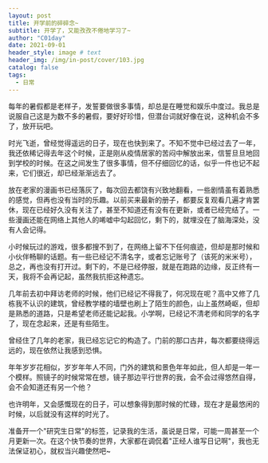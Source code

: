 ```yaml
---
layout: post
title: 开学前的碎碎念~
subtitle: 开学了，又能孜孜不倦地学习了~
author: "C01day"
date: 2021-09-01
header_style: image # text
header_img: /img/in-post/cover/103.jpg
catalog: false
tags:
  - 日常
---
```

每年的暑假都是老样子，发誓要做很多事情，却总是在睡觉和娱乐中度过。我总是说服自己这是为数不多的暑假，要好好珍惜，但潜台词就好像在说，这种机会不多了，放开玩吧。

时光飞逝，曾经觉得遥远的日子，现在也快到来了。不知不觉中已经过去了一年，我还依稀记得去年这个时候，正是刚从疫情居家的苦闷中解放出来，信誓旦旦地回到学校的时候。在这之间发生了很多事情，但不仔细回忆的话，似乎一件也记不起来，它们很近，却已经渐渐远去了。

放在老家的漫画书已经落灰了，每次回去都饶有兴致地翻看，一些剧情虽有着熟悉的感觉，但再也没有当时的乐趣。以前买来最新的册子，都要反复观看几遍才肯罢休，现在已经好久没有关注了，甚至不知道还有没有在更新，或者已经完结了。一些漫画还能在网络上其他人的唏嘘中勾起回忆，剩下的，就埋没在了脑海深处，没有人会记得。

小时候玩过的游戏，很多都搜不到了，在网络上留不下任何痕迹，但却是那时候和小伙伴畅聊的话题。有一些已经记不清名字，或者忘记账号了（该死的米米号），总之，再也没有打开过。剩下的，不是已经停服，就是在跑路的边缘，反正终有一天，我将不会再记起，虽然我抗拒这种遗忘。

几年前去初中拜访老师的时候，他们已经记不得我了，何况现在呢？高中又修了几栋我不认识的建筑，曾经教学楼的墙壁也刷上了陌生的颜色，山上虽然崎岖，但却是熟悉的道路，只是希望老师还能记起我。小学啊，已经记不清老师和同学的名字了，现在念起来，还是有些陌生。

曾经住了几年的老家，我已经忘记它的构造了。门前的那口古井，每次都要绕得远远的，现在依然让我感到恐惧。

年年岁岁花相似，岁岁年年人不同，门外的建筑和景色年年如此，但人却是一年一个模样。照镜子的时候常常在想，镜子那边平行世界的我，会不会过得悠然自得，会不会知道还有另一个他？

也许明年，又会感慨现在的日子，可以想象得到那时候的忙碌，现在才是最悠闲的时候，以后就没有这样的时光了。

准备开一个"研究生日常"的标签，记录我的生活，虽说是日常，可能一周甚至一个月更新一次。在这个快节奏的世界，大家都在调侃着"正经人谁写日记啊"，我也无法保证初心，就权当兴趣使然吧~